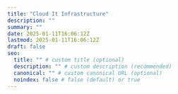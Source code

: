 ```yaml
---
title: "Cloud It Infrastructure"
description: ""
summary: ""
date: 2025-01-11T16:06:12Z
lastmod: 2025-01-11T16:06:12Z
draft: false
seo:
  title: "" # custom title (optional)
  description: "" # custom description (recommended)
  canonical: "" # custom canonical URL (optional)
  noindex: false # false (default) or true
---
```

